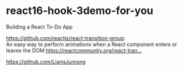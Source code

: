 # react16-hook-3demo-for-you

Building a React To-Do App

https://github.com/reactjs/react-transition-group:  
An easy way to perform animations when a React component enters or leaves the DOM https://reactcommunity.org/react-tran…

https://github.com/LiangJunrong